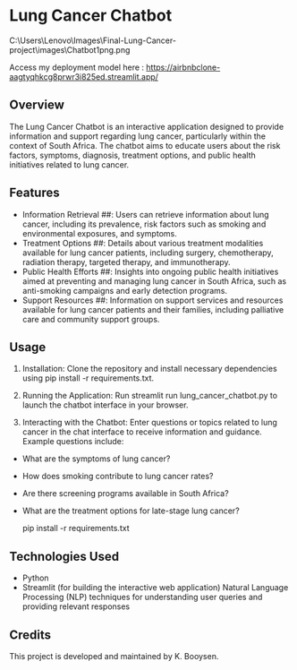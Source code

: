 # **Lung Cancer Chatbot**
   C:\Users\Lenovo\Images\Final-Lung-Cancer-project\images\Chatbot1png.png                                     

                                                    



Access my deployment model here : https://airbnbclone-aagtyqhkcg8prwr3i825ed.streamlit.app/

## Overview
The Lung Cancer Chatbot is an interactive application designed to provide information and support regarding lung cancer, particularly within the context of South Africa. The chatbot aims to educate users about the risk factors, symptoms, diagnosis, treatment options, and public health initiatives related to lung cancer.

## Features
- Information Retrieval ##: Users can retrieve information about lung cancer, including its prevalence, risk factors such as smoking and environmental exposures, and symptoms.
- Treatment Options ##: Details about various treatment modalities available for lung cancer patients, including surgery, chemotherapy, radiation therapy, targeted therapy, and immunotherapy.
-  Public Health Efforts ##: Insights into ongoing public health initiatives aimed at preventing and managing lung cancer in South Africa, such as anti-smoking campaigns and early detection programs.
- Support Resources ##: Information on support services and resources available for lung cancer patients and their families, including palliative care and community support groups.

## Usage
1. Installation: Clone the repository and install necessary dependencies using pip install -r requirements.txt.

2. Running the Application: Run streamlit run lung_cancer_chatbot.py to launch the chatbot interface in your browser.

3. Interacting with the Chatbot: Enter questions or topics related to lung cancer in the chat interface to receive information and guidance. Example questions include:

- What are the symptoms of lung cancer?
- How does smoking contribute to lung cancer rates?
- Are there screening programs available in South Africa?
- What are the treatment options for late-stage lung cancer?

   pip install -r requirements.txt

## Technologies Used
- Python
- Streamlit (for building the interactive web application)
 Natural Language Processing (NLP) techniques for understanding user queries and providing relevant responses

## Credits
This project is developed and maintained by K. Booysen.
